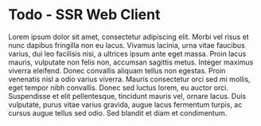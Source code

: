 # Todo - SSR Web Client

Lorem ipsum dolor sit amet, consectetur adipiscing elit. Morbi vel risus et nunc dapibus fringilla non eu lacus. Vivamus lacinia, urna vitae faucibus varius, dui leo facilisis nisi, a ultrices ipsum ante eget massa. Proin lacus mauris, vulputate non felis non, accumsan sagittis metus. Integer maximus viverra eleifend. Donec convallis aliquam tellus non egestas. Proin venenatis nisl a odio varius viverra. Mauris consectetur orci sed mi mollis, eget tempor nibh convallis. Donec sed luctus lorem, eu auctor orci. Suspendisse et elit pellentesque, tincidunt mauris vel, ornare lacus. Duis vulputate, purus vitae varius gravida, augue lacus fermentum turpis, ac cursus augue tellus sed odio. Sed blandit et diam et condimentum.

